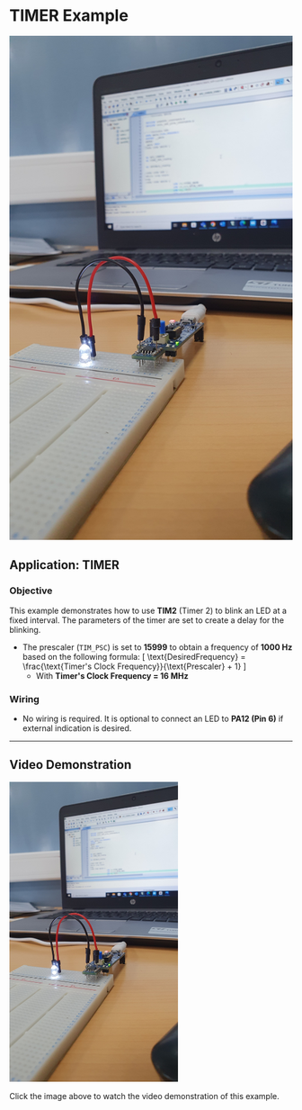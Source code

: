 # TIMER Example

![TIMER Example](../../Images/TIMER.jpg) <!-- Replace with the correct image path if necessary -->

## Application: TIMER

### Objective
This example demonstrates how to use **TIM2** (Timer 2) to blink an LED at a fixed interval. The parameters of the timer are set to create a delay for the blinking.

- The prescaler (`TIM_PSC`) is set to **15999** to obtain a frequency of **1000 Hz** based on the following formula:
  \[
  \text{DesiredFrequency} = \frac{\text{Timer's Clock Frequency}}{\text{Prescaler} + 1}
  \]
  - With **Timer's Clock Frequency = 16 MHz**

### Wiring
- No wiring is required. It is optional to connect an LED to **PA12 (Pin 6)** if external indication is desired.

---

## Video Demonstration

<a href="https://player.vimeo.com/video/1015180830">
    <img src="../../Images/TIMER.jpg" alt="TIMER Example" width="300">
</a>

Click the image above to watch the video demonstration of this example.
